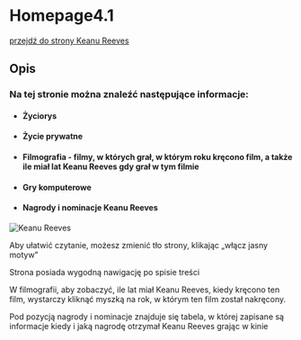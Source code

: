 # Homepage4.1
[przejdź do strony Keanu Reeves]

## Opis
### Na tej stronie można znaleźć następujące informacje:

- #### Życiorys
- #### Życie prywatne
- #### Filmografia - filmy, w których grał, w którym roku kręcono film, a także ile miał lat Keanu Reeves gdy grał w tym filmie
- #### Gry komputerowe
- #### Nagrody i nominacje Keanu Reeves
![Keanu Reeves](https://github.com/1288812/Homepage4.1/blob/main/image/Reuni%C3%A3o_com_o_ator_norte-americano_Keanu_Reeves_(46806576944)_(cropped).jpg?raw=true)

Aby ułatwić czytanie, możesz zmienić tło strony, klikając „włącz jasny motyw”

Strona posiada wygodną nawigację po spisie treści

W filmografii, aby zobaczyć, ile lat miał Keanu Reeves, kiedy kręcono ten film, wystarczy kliknąć myszką na rok, w którym ten film został nakręcony.

Pod pozycją nagrody i nominacje znajduje się tabela, w której zapisane są informacje kiedy i jaką nagrodę otrzymał Keanu Reeves grając w kinie












[przejdź do strony Keanu Reeves]: <https://1288812.github.io/Homepage4.1/>

